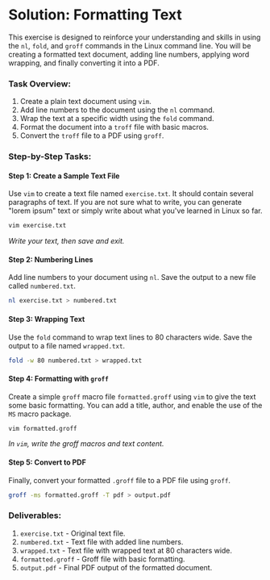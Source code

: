 # Solution: Formatting Text

This exercise is designed to reinforce your understanding and skills in using the `nl`, `fold`, and `groff` commands in the Linux command line. You will be creating a formatted text document, adding line numbers, applying word wrapping, and finally converting it into a PDF.

### Task Overview:

1. Create a plain text document using `vim`.
2. Add line numbers to the document using the `nl` command.
3. Wrap the text at a specific width using the `fold` command.
4. Format the document into a `troff` file with basic macros.
5. Convert the `troff` file to a PDF using `groff`.

### Step-by-Step Tasks:

#### Step 1: Create a Sample Text File

Use `vim` to create a text file named `exercise.txt`. It should contain several paragraphs of text. If you are not sure what to write, you can generate "lorem ipsum" text or simply write about what you've learned in Linux so far.

```bash
vim exercise.txt
```

_Write your text, then save and exit._

#### Step 2: Numbering Lines

Add line numbers to your document using `nl`. Save the output to a new file called `numbered.txt`.

```bash
nl exercise.txt > numbered.txt
```

#### Step 3: Wrapping Text

Use the `fold` command to wrap text lines to 80 characters wide. Save the output to a file named `wrapped.txt`.

```bash
fold -w 80 numbered.txt > wrapped.txt
```

#### Step 4: Formatting with `groff`

Create a simple `groff` macro file `formatted.groff` using `vim` to give the text some basic formatting. You can add a title, author, and enable the use of the `MS` macro package.

```bash
vim formatted.groff
```

_In `vim`, write the groff macros and text content._

#### Step 5: Convert to PDF

Finally, convert your formatted `.groff` file to a PDF file using `groff`.

```bash
groff -ms formatted.groff -T pdf > output.pdf
```

### Deliverables:

1. `exercise.txt` - Original text file.
2. `numbered.txt` - Text file with added line numbers.
3. `wrapped.txt` - Text file with wrapped text at 80 characters wide.
4. `formatted.groff` - Groff file with basic formatting.
5. `output.pdf` - Final PDF output of the formatted document.
